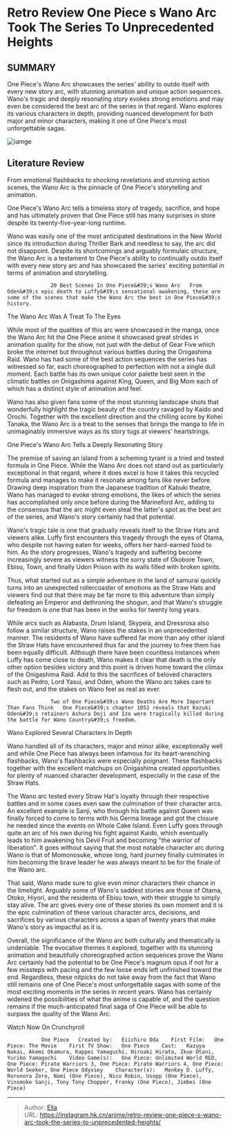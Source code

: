 # Retro Review One Piece s Wano Arc Took The Series To Unprecedented Heights


## SUMMARY 



  One Piece&#39;s Wano Arc showcases the series&#39; ability to outdo itself with every new story arc, with stunning animation and unique action sequences.   Wano&#39;s tragic and deeply resonating story evokes strong emotions and may even be considered the best arc of the series in that regard.   Wano explores its various characters in depth, providing nuanced development for both major and minor characters, making it one of One Piece&#39;s most unforgettable sagas.  

![iamge](https://static1.srcdn.com/wordpress/wp-content/uploads/2023/10/one-piece-gear-5-luffy-and-wano-capital.jpg)

## Literature Review

From emotional flashbacks to shocking revelations and stunning action scenes, the Wano Arc is the pinnacle of One Piece&#39;s storytelling and animation.




One Piece&#39;s Wano Arc tells a timeless story of tragedy, sacrifice, and hope and has ultimately proven that One Piece still has many surprises in store despite its twenty-five-year-long runtime.




Wano was easily one of the most anticipated destinations in the New World since its introduction during Thriller Bark and needless to say, the arc did not disappoint. Despite its shortcomings and arguably formulaic structure, the Wano Arc is a testament to One Piece&#39;s ability to continually outdo itself with every new story arc and has showcased the series&#39; exciting potential in terms of animation and storytelling.

                  20 Best Scenes In One Piece&#39;s Wano Arc   From Oden&#39;s epic death to Luffy&#39;s sensational awakening, these are some of the scenes that make the Wano Arc the best in One Piece&#39;s history.   


 The Wano Arc Was A Treat To The Eyes 
          

While most of the qualities of this arc were showcased in the manga, once the Wano Arc hit the One Piece anime it showcased great strides in animation quality for the show, not just with the debut of Gear Five which broke the internet but throughout various battles during the Onigashima Raid. Wano has had some of the best action sequences the series has witnessed so far, each choreographed to perfection with not a single dull moment. Each battle has its own unique color palette best seen in the climatic battles on Onigashima against King, Queen, and Big Mom each of which has a distinct style of animation and feel.




Wano has also given fans some of the most stunning landscape shots that wonderfully highlight the tragic beauty of the country ravaged by Kaido and Orochi. Together with the excellent direction and the chilling score by Kohei Tanaka, the Wano Arc is a treat to the senses that brings the manga to life in unimaginably immersive ways as its story tugs at viewers&#39; heartstrings.



 One Piece&#39;s Wano Arc Tells a Deeply Resonating Story 
          

The premise of saving an island from a scheming tyrant is a tried and tested formula in One Piece. While the Wano Arc does not stand out as particularly exceptional in that regard, where it does excel is how it takes this recycled formula and manages to make it resonate among fans like never before. Drawing deep inspiration from the Japanese tradition of Kabuki theatre, Wano has managed to evoke strong emotions, the likes of which the series has accomplished only once before during the Marineford Arc, adding to the consensus that the arc might even steal the latter&#39;s spot as the best arc of the series, and Wano&#39;s story certainly had that potential.




Wano&#39;s tragic tale is one that gradually reveals itself to the Straw Hats and viewers alike. Luffy first encounters this tragedy through the eyes of Otama, who despite not having eaten for weeks, offers her hard-earned food to him. As the story progresses, Wano&#39;s tragedy and suffering become increasingly severe as viewers witness the sorry state of Okobore Town, Ebisu, Town, and finally Udon Prison with its walls filled with broken spirits.

          

Thus, what started out as a simple adventure in the land of samurai quickly turns into an unexpected rollercoaster of emotions as the Straw Hats and viewers find out that there may be far more to this adventure than simply defeating an Emperor and dethroning the shogun, and that Wano&#39;s struggle for freedom is one that has been in the works for twenty long years.




While arcs such as Alabasta, Drum Island, Skypeia, and Dressrosa also follow a similar structure, Wano raises the stakes in an unprecedented manner. The residents of Wano have suffered far more than any other island the Straw Hats have encountered thus far and the journey to free them has been equally difficult. Although there have been countless instances when Luffy has come close to death, Wano makes it clear that death is the only other option besides victory and this point is driven home toward the climax of the Onigashima Raid. Add to this the sacrifices of beloved characters such as Pedro, Lord Yasui, and Oden, whom the Wano arc takes care to flesh out, and the stakes on Wano feel as real as ever.

                  Two of One Piece&#39;s Wano Deaths Are More Important Than Fans Think   One Piece&#39;s chapter 1052 reveals that Kozuki Oden&#39;s retainers Ashura Doji and Izo were tragically killed during the battle for Wano Country&#39;s freedom.   



 Wano Explored Several Characters In Depth 
         




Wano handled all of its characters, major and minor alike, exceptionally well and while One Piece has always been infamous for its heart-wrenching flashbacks, Wano&#39;s flashbacks were especially poignant. These flashbacks together with the excellent matchups on Onigashima created opportunities for plenty of nuanced character development, especially in the case of the Straw Hats.

The Wano arc tested every Straw Hat&#39;s loyalty through their respective battles and in some cases even saw the culmination of their character arcs. An excellent example is Sanji, who through his battle against Queen was finally forced to come to terms with his Germa lineage and got the closure he needed since the events on Whole Cake Island. Even Luffy goes through quite an arc of his own during his fight against Kaido, which eventually leads to him awakening his Devil Fruit and becoming &#34;the warrior of liberation&#34;. It goes without saying that the most notable character arc during Wano is that of Momonosuke, whose long, hard journey finally culminates in him becoming the brave leader he was always meant to be for the finale of the Wano arc.




That said, Wano made sure to give even minor characters their chance in the limelight. Arguably some of Wano&#39;s saddest stories are those of Otama, Otoko, Hiyori, and the residents of Ebisu town, with their struggle to simply stay alive. The arc gives every one of these stories its own moment and it is the epic culmination of these various character arcs, decisions, and sacrifices by various characters across a span of twenty years that make Wano&#39;s story as impactful as it is.

          

Overall, the significance of the Wano arc both culturally and thematically is undeniable. The evocative themes it explored, together with its stunning animation and beautifully choreographed action sequences prove the Wano Arc certainly had the potential to be One Piece&#39;s magnum opus if not for a few missteps with pacing and the few loose ends left unfinished toward the end. Regardless, these nitpicks do not take away from the fact that Wano still remains one of One Piece&#39;s most unforgettable sagas with some of the most exciting moments in the series in recent years. Wano has certainly widened the possibilities of what the anime is capable of, and the question remains if the much-anticipated final saga of One Piece will be able to surpass the quality of the Wano Arc.




Watch Now On Crunchyroll

               One Piece   Created by:   Eiichiro Oda    First Film:   One Piece: The Movie    First TV Show:   One Piece    Cast:   Kazuya Nakai, Akemi Okamura, Kappei Yamaguchi, Hiroaki Hirata, Ikue Ôtani, Yuriko Yamaguchi    Video Game(s):   One Piece: Unlimited World RED, One Piece: Pirate Warriors 3, One Piece: Pirate Warriors 4, One Piece: World Seeker, One Piece Odyssey    Character(s):   Monkey D. Luffy, Roronora Zoro, Nami (One Piece), Nico Robin, Usopp (One Piece), Vinsmoke Sanji, Tony Tony Chopper, Franky (One Piece), Jimbei (One Piece)      

---

> Author: [Ella](https://instagram.hk.cn/)  
> URL: https://instagram.hk.cn/anime/retro-review-one-piece-s-wano-arc-took-the-series-to-unprecedented-heights/  

